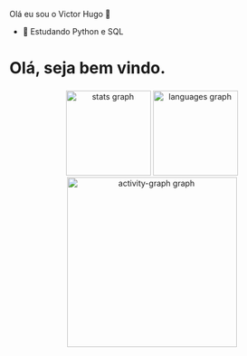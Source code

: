 Olá eu sou o Victor Hugo 👋

- 🌱 Estudando Python e SQL

<h1 align="left">Olá, seja bem vindo.</h1>

###

<div align="center">
  <img src="https://github-readme-stats.vercel.app/api?username=CorreaVictorHugo&hide_title=false&hide_rank=false&show_icons=true&include_all_commits=true&count_private=true&disable_animations=false&theme=gruvbox_light&locale=en&hide_border=false&order=1" height="150" alt="stats graph"  />
  <img src="https://github-readme-stats.vercel.app/api/top-langs?username=CorreaVictorHugo&locale=en&hide_title=false&layout=compact&card_width=320&langs_count=5&theme=gruvbox_light&hide_border=false&order=2" height="150" alt="languages graph"  />
  <img src="https://github-readme-activity-graph.vercel.app/graph?username=CorreaVictorHugo&radius=16&theme=gruvbox&area=true&order=5&hide_border=false&hide_title=false" height="300" alt="activity-graph graph"  />
</div>

###
